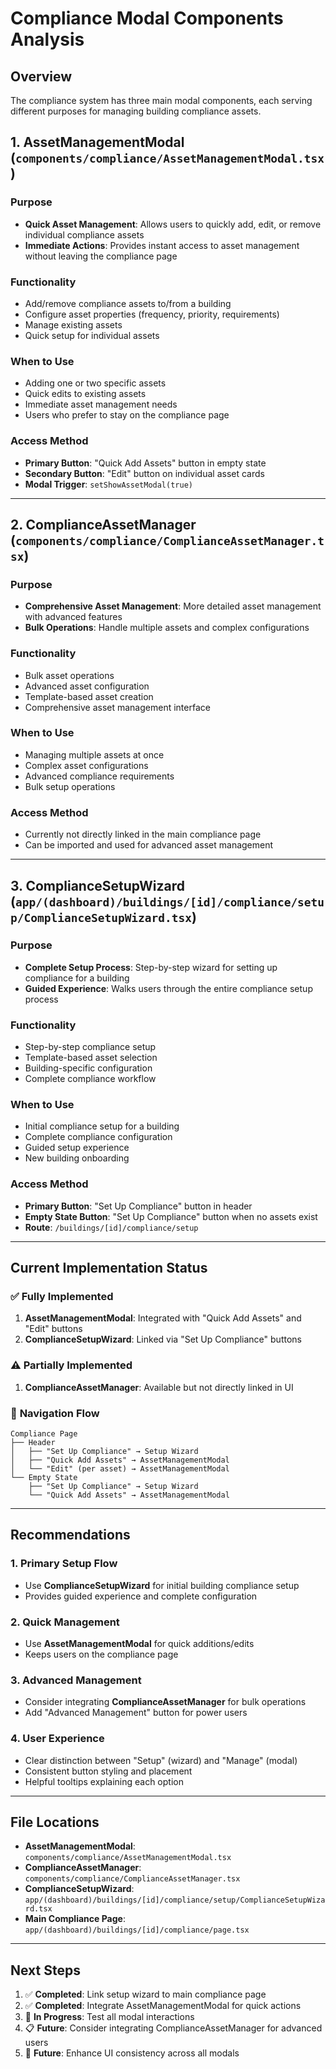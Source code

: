 # Compliance Modal Components Analysis

## Overview
The compliance system has three main modal components, each serving different purposes for managing building compliance assets.

## 1. AssetManagementModal (`components/compliance/AssetManagementModal.tsx`)

### Purpose
- **Quick Asset Management**: Allows users to quickly add, edit, or remove individual compliance assets
- **Immediate Actions**: Provides instant access to asset management without leaving the compliance page

### Functionality
- Add/remove compliance assets to/from a building
- Configure asset properties (frequency, priority, requirements)
- Manage existing assets
- Quick setup for individual assets

### When to Use
- Adding one or two specific assets
- Quick edits to existing assets
- Immediate asset management needs
- Users who prefer to stay on the compliance page

### Access Method
- **Primary Button**: "Quick Add Assets" button in empty state
- **Secondary Button**: "Edit" button on individual asset cards
- **Modal Trigger**: `setShowAssetModal(true)`

---

## 2. ComplianceAssetManager (`components/compliance/ComplianceAssetManager.tsx`)

### Purpose
- **Comprehensive Asset Management**: More detailed asset management with advanced features
- **Bulk Operations**: Handle multiple assets and complex configurations

### Functionality
- Bulk asset operations
- Advanced asset configuration
- Template-based asset creation
- Comprehensive asset management interface

### When to Use
- Managing multiple assets at once
- Complex asset configurations
- Advanced compliance requirements
- Bulk setup operations

### Access Method
- Currently not directly linked in the main compliance page
- Can be imported and used for advanced asset management

---

## 3. ComplianceSetupWizard (`app/(dashboard)/buildings/[id]/compliance/setup/ComplianceSetupWizard.tsx`)

### Purpose
- **Complete Setup Process**: Step-by-step wizard for setting up compliance for a building
- **Guided Experience**: Walks users through the entire compliance setup process

### Functionality
- Step-by-step compliance setup
- Template-based asset selection
- Building-specific configuration
- Complete compliance workflow

### When to Use
- Initial compliance setup for a building
- Complete compliance configuration
- Guided setup experience
- New building onboarding

### Access Method
- **Primary Button**: "Set Up Compliance" button in header
- **Empty State Button**: "Set Up Compliance" button when no assets exist
- **Route**: `/buildings/[id]/compliance/setup`

---

## Current Implementation Status

### ✅ **Fully Implemented**
1. **AssetManagementModal**: Integrated with "Quick Add Assets" and "Edit" buttons
2. **ComplianceSetupWizard**: Linked via "Set Up Compliance" buttons

### ⚠️ **Partially Implemented**
1. **ComplianceAssetManager**: Available but not directly linked in UI

### 🔗 **Navigation Flow**
```
Compliance Page
├── Header
│   ├── "Set Up Compliance" → Setup Wizard
│   ├── "Quick Add Assets" → AssetManagementModal
│   └── "Edit" (per asset) → AssetManagementModal
└── Empty State
    ├── "Set Up Compliance" → Setup Wizard
    └── "Quick Add Assets" → AssetManagementModal
```

---

## Recommendations

### 1. **Primary Setup Flow**
- Use **ComplianceSetupWizard** for initial building compliance setup
- Provides guided experience and complete configuration

### 2. **Quick Management**
- Use **AssetManagementModal** for quick additions/edits
- Keeps users on the compliance page

### 3. **Advanced Management**
- Consider integrating **ComplianceAssetManager** for bulk operations
- Add "Advanced Management" button for power users

### 4. **User Experience**
- Clear distinction between "Setup" (wizard) and "Manage" (modal)
- Consistent button styling and placement
- Helpful tooltips explaining each option

---

## File Locations

- **AssetManagementModal**: `components/compliance/AssetManagementModal.tsx`
- **ComplianceAssetManager**: `components/compliance/ComplianceAssetManager.tsx`
- **ComplianceSetupWizard**: `app/(dashboard)/buildings/[id]/compliance/setup/ComplianceSetupWizard.tsx`
- **Main Compliance Page**: `app/(dashboard)/buildings/[id]/compliance/page.tsx`

---

## Next Steps

1. ✅ **Completed**: Link setup wizard to main compliance page
2. ✅ **Completed**: Integrate AssetManagementModal for quick actions
3. 🔄 **In Progress**: Test all modal interactions
4. 📋 **Future**: Consider integrating ComplianceAssetManager for advanced users
5. 🎨 **Future**: Enhance UI consistency across all modals
